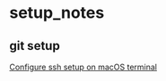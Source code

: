 # setup_notes


## git setup

[Configure ssh setup on macOS terminal](http://kbroman.org/github_tutorial/pages/first_time.html)

